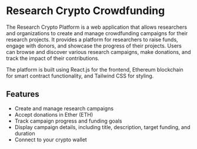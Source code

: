 # Research Crypto Crowdfunding
The Research Crypto Platform is a web application that allows researchers and organizations to create and manage crowdfunding campaigns for their research projects. It provides a platform for researchers to raise funds, engage with donors, and showcase the progress of their projects. Users can browse and discover various research campaigns, make donations, and track the impact of their contributions.

The platform is built using React.js for the frontend, Ethereum blockchain for smart contract functionality, and Tailwind CSS for styling.

## Features

- Create and manage research campaigns
- Accept donations in Ether (ETH)
- Track campaign progress and funding goals
- Display campaign details, including title, description, target funding, and duration
- Connect to your crypto wallet
